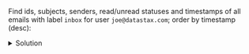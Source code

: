 Find ids, subjects, senders, read/unread statuses and timestamps of all emails with label `inbox` for user `joe@datastax.com`; order by timestamp (desc):

<details>
  <summary>Solution</summary>

```sql
SELECT id, subject, "from", is_read, 
       toTimestamp(id) AS timestamp
FROM emails_by_user_folder
WHERE label = 'inbox' 
  AND username = 'joe@datastax.com'; 
```{{execute}}

</details>
